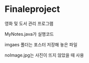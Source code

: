 # Finaleproject
영화 및 도서 관리 프로그램

MyNotes.java가 실행코드

imgaes 폴더는 포스터 저장해 놓은 파일

noImage.jpg는 사진이 뜨지 않았을 때 사용
